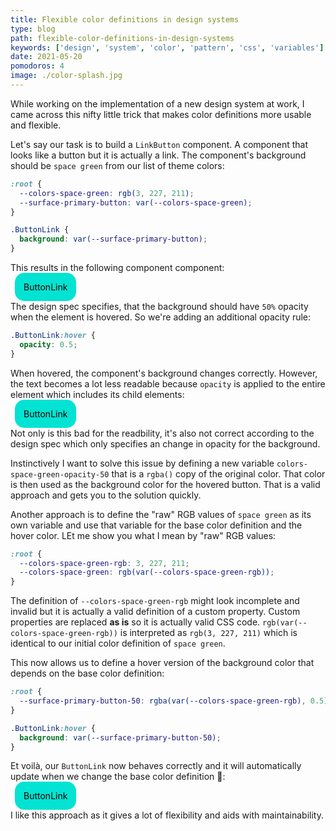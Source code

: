 ```yaml
---
title: Flexible color definitions in design systems
type: blog
path: flexible-color-definitions-in-design-systems
keywords: ['design', 'system', 'color', 'pattern', 'css', 'variables']
date: 2021-05-20
pomodoros: 4
image: ./color-splash.jpg
---
```


While working on the implementation of a new design system at work, I came across this nifty little trick that makes color definitions more usable and flexible.

Let's say our task is to build a `LinkButton` component. A component that looks like a button but it is actually a link. The component's background should be `space green` from our list of theme colors:

```css
:root {
  --colors-space-green: rgb(3, 227, 211);
  --surface-primary-button: var(--colors-space-green);
}

.ButtonLink {
  background: var(--surface-primary-button);
}
```

This results in the following component component:

<a href="#" class="ButtonLink">ButtonLink</a>

The design spec specifies, that the background should have `50%` opacity when the element is hovered. So we're adding an additional opacity rule:

```css
.ButtonLink:hover {
  opacity: 0.5;
}
```

When hovered, the component's background changes correctly. However, the text becomes a lot less readable because `opacity` is applied to the entire element which includes its child elements:

<a href="#" class="ButtonLink1">ButtonLink</a>

Not only is this bad for the readbility, it's also not correct according to the design spec which only specifies an change in opacity for the background.

Instinctively I want to solve this issue by defining a new variable `colors-space-green-opacity-50` that is a `rgba()` copy of the original color. That color is then used as the background color for the hovered button. That is a valid approach and gets you to the solution quickly.

Another approach is to define the "raw" RGB values of `space green` as its own variable and use that variable for the base color definition and the hover color. LEt me show you what I mean by "raw" RGB values:

```css
:root {
  --colors-space-green-rgb: 3, 227, 211;
  --colors-space-green: rgb(var(--colors-space-green-rgb));
}
```

The definition of `--colors-space-green-rgb` might look incomplete and invalid but it is actually a valid definition of a custom property. Custom properties are replaced **as is** so it is actually valid CSS code. `rgb(var(--colors-space-green-rgb))` is interpreted as `rgb(3, 227, 211)` which is identical to our initial color definition of `space green`.

This now allows us to define a hover version of the background color that depends on the base color definition:

```css
:root {
  --surface-primary-button-50: rgba(var(--colors-space-green-rgb), 0.5);
}

.ButtonLink:hover {
  background: var(--surface-primary-button-50);
}
```

Et voilà, our `ButtonLink` now behaves correctly and it will automatically update when we change the base color definition 🎉:

<a href="#" class="ButtonLink2">ButtonLink</a>

I like this approach as it gives a lot of flexibility and aids with maintainability.

<style>
  /* Initial approach */
  :root {
    --colors-space-green: rgb(3, 227, 211);

    --surface-primary-button: var(--colors-space-green);
  }

  .ButtonLink, .ButtonLink1 {
    background: var(--surface-primary-button);
  }
  .ButtonLink1:hover {
    opacity: 0.5;
  }

  /* RGB variable approach */
  :root {
    --colors-space-green-rgb: 3, 227, 211;
    --colors-space-green-2: var(--colors-space-green-rgb);

    --surface-primary-button-2: rgb(var(--colors-space-green-2)); /* Excuse my bad naming here */
    --surface-primary-button-50: rgba(var(--colors-space-green-rgb), 0.5);
  }

  .ButtonLink2 {
    background: var(--surface-primary-button-2);
  }

  .ButtonLink2:hover {
    background: var(--surface-primary-button-50);
  }

  .ButtonLink, .ButtonLink1, .ButtonLink2 {
    color: black;
    margin: 0.5em;
    text-decoration: none;
    padding: 1em;
    border-radius: 15px;
  }
</style>
